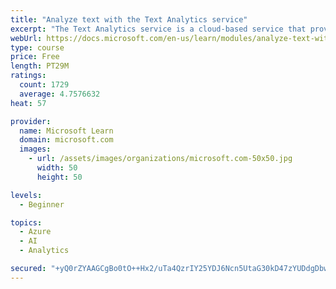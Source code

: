 ```yaml
---
title: "Analyze text with the Text Analytics service"
excerpt: "The Text Analytics service is a cloud-based service that provides advanced natural language processing over raw text for sentiment analysis, key phrase extraction, named entity recognition, and language detection."
webUrl: https://docs.microsoft.com/en-us/learn/modules/analyze-text-with-text-analytics-service/
type: course
price: Free
length: PT29M
ratings:
  count: 1729
  average: 4.7576632
heat: 57

provider:
  name: Microsoft Learn
  domain: microsoft.com
  images:
    - url: /assets/images/organizations/microsoft.com-50x50.jpg
      width: 50
      height: 50

levels:
  - Beginner

topics:
  - Azure
  - AI
  - Analytics

secured: "+yQ0rZYAAGCgBo0tO++Hx2/uTa4QzrIY25YDJ6Ncn5UtaG30kD47zYUDdgDbwCijSnXgXlsS6aOg5VdvAfKSTl8KMiJsTJ4vfBXmzgDG88fXUtX3IXM/aoWS+cgw2xgq7wulsQnT908qz7O3NPw0zGMlgzai/X4/pGRFH/6UspBGRRaMruDeAwJmAn5a/rkgMU50+unfSri4110o1Tnl1WaHeG8FtONvuGdPeBy25VuaZ55dUXoNZr3nwbLVX/6miEIs6Gdh96TZNKZQ04HfrO19EmZpMFCHK5yysRLEgedxzqwnmlpWFRJD33QLFD8ECvfIJRaZlInhcF77Jkrpt3Dov9U5TuybO731ZmtyFUmtOqHVEzFHaac+ZiVTwVs1kgAFeqdpKZ6fLbBYCQImdMZ7d6omvEPwv2NTOVPsN50=;pfGeoPsRVd49paxhSJLeHA=="
---
```


